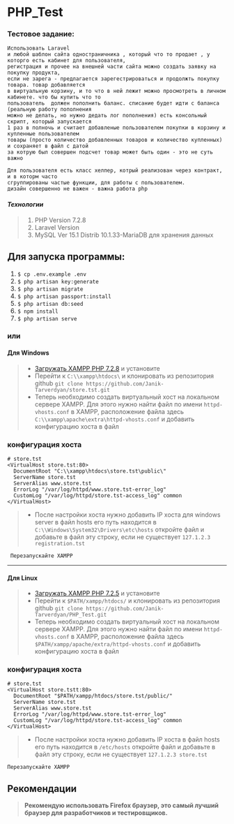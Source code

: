 # PHP_Test

### Тестовое задание:
```
Использовать Laravel
и любой шаблон сайта одностраничника , который что то продает , у которго есть кабинет для пользователя,
регистрация и прочее на внешней части сайта можно создать заявку на покупку продукта,
если не зарега - предлагается зарегестрироваться и продолжть покупку товара. товар добавляется
в виртуальную корзину, и то что в ней лежит можно просмотреть в личном кабинете. что бы купить что то
пользователь  должен пополнить баланс. списание будет идти с баланса (реальную работу пополнения
можно не делать, но нужно дедать лог пополнения) есть консольный скрипт, который запускается
1 раз в полночь и считает добавленые пользователем покупки в корзину и купленные пользователем
товары (просто количество добавленных товаров и количество купленных) и сохраняет в файл с датой
за котрую был совершен подсчет товар может быть один - это не суть важно

Для пользователя есть класс хелпер, котрый реализован через контракт, и в которм часто
сгруппированы частые функции, для работы с пользователем.
дизайн совершенно не важен - важна работа php
```


#### _Технологии_
> 1. PHP Version 7.2.8 
> 2. Laravel Version 
> 3. MySQL Ver 15.1 Distrib 10.1.33-MariaDB для хранения данных


## Для запуска программы: 

1. ```$ cp .env.example .env```
2. ```$ php artisan key:generate```
3. ```$ php artisan migrate```
4. ```$ php artisan passport:install```
5. ```$ php artisan db:seed```
6. ```$ npm install```
7. ```$ php artisan serve```


### или

#### Для Windows
> * [Загружать XAMPP PHP 7.2.8](https://www.apachefriends.org/xampp-files/7.2.8/xampp-win32-7.2.8-0-VC15-installer.exe) и установите
> * Перейти к `C:\\xampp\htdocs\` и клонировать из репозитория github `git clone https://github.com/Janik-Tarverdyan/store.tst.git`
> * Теперь необходимо создать виртуальный хост на локальном сервере XAMPP. 
Для этого нужно найти файл по имени `httpd-vhosts.conf` в XAMPP, расположение файла здесь `C:\\xampp\apache\extra\httpd-vhosts.conf` и добавить конфигурацию хоста в файл

### конфигурация хоста 
```
# store.tst
<VirtualHost store.tst:80>
  DocumentRoot "C:\\xampp\htdocs\store.tst\public\"
  ServerName store.tst
  ServerAlias www.store.tst
  ErrorLog "/var/log/httpd/www.store.tst-error_log"
  CustomLog "/var/log/httpd/store.tst-access_log" common
</VirtualHost>
```
> * После настройки хоста нужно добавить IP хоста для windows server в файл hosts его путь находится в 
    `C:\\Windows\System32\Drivers\etc\hosts` откройте файл и добавьте в файл эту строку, 
    если не существует `127.1.2.3 registration.tst`
    
     Перезапускайте XAMPP


___

#### Для Linux
> * [Загружать XAMPP PHP 7.2.5](https://www.apachefriends.org/xampp-files/7.2.5/xampp-linux-x64-7.2.5-0-installer.run) и установите
> * Перейти к `$PATH/xampp/htdocs/` и клонировать из репозитория github `git clone https://github.com/Janik-Tarverdyan/PHP_Test.git`
> * Теперь необходимо создать виртуальный хост на локальном сервере XAMPP.
    Для этого нужно найти файл по имени `httpd-vhosts.conf` в XAMPP,
    расположение файла здесь `$PATH/xampp/apache/extra/httpd-vhosts.conf` и добавить конфигурацию хоста в файл
>
### конфигурация хоста 
```
# store.tst
<VirtualHost store.tstt:80>
  DocumentRoot "$PATH/xampp/htdocs/store.tst/public/"
  ServerName store.tst
  ServerAlias www.store.tst
  ErrorLog "/var/log/httpd/www.store.tst-error_log"
  CustomLog "/var/log/httpd/store.tst-access_log" common
</VirtualHost>
```
> * После настройки хоста нужно добавить IP хоста в файл hosts его путь находится в 
    `/etc/hosts` откройте файл и добавьте в файл эту строку, 
    если не существует `127.1.2.3 store.tst`

    Перезапускайте XAMPP


## Рекомендации
>**Рекомендую использовать Firefox браузер, это самый лучший браузер для разработчиков и тестировщиков.**
